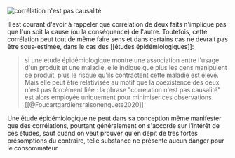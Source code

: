 ![corrélation n'est pas causalité](correlation_causalité.png)

Il est courant d'avoir à rappeler que corrélation de deux faits n'implique pas que l'un soit la cause (ou la conséquence) de l'autre. Toutefois, cette corrélation peut tout de même faire sens et dans certains cas ne devrait pas être sous-estimée, dans le cas des [[études épidémiologiques]]:

> si une étude épidémiologique montre une association entre l'usage d'un produit et une maladie, elle indique que plus les gens manipulent ce produit, plus le risque qu'ils contractent cette maladie est élevé. Mais elle peut être relativisée au motif que la coexistence des deux n'est pas forcément liée : la phrase "correlation n'est pas causalité" est alors employée uniquement pour minimiser ces observations. [[@Foucartgardiensraisonenquete2020]]

Une étude épidémiologique ne peut dans sa conception même manifester que des corrélations, pourtant généralement on s'accorde sur l'intérêt de ces études, sauf quand on veut prouver qu'en dépit de très fortes présomptions du contraire, telle substance ne présente aucun danger pour le consommateur. 

